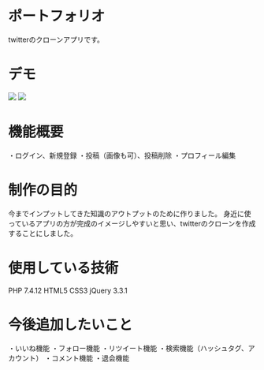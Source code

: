 <h1>ポートフォリオ</h1>
twitterのクローンアプリです。

<h1>デモ</h1>
<img src="https://user-images.githubusercontent.com/78944548/107743683-a9e57600-6d54-11eb-84f5-1c2122e094ec.gif">
<img src="https://user-images.githubusercontent.com/78944548/107744681-7b689a80-6d56-11eb-868e-278bafe4a8f1.gif">

<h1>機能概要</h1>
・ログイン、新規登録
・投稿（画像も可）、投稿削除
・プロフィール編集

<h1>制作の目的</h1>
今までインプットしてきた知識のアウトプットのために作りました。
身近に使っているアプリの方が完成のイメージしやすいと思い、twitterのクローンを作成することにしました。

<h1>使用している技術</h1>
PHP 7.4.12
HTML5
CSS3
jQuery 3.3.1

<h1>今後追加したいこと</h1>
・いいね機能
・フォロー機能
・リツイート機能
・検索機能（ハッシュタグ、アカウント）
・コメント機能
・退会機能



